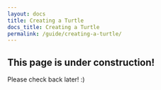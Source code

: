 ```yaml
---
layout: docs
title: Creating a Turtle
docs_title: Creating a Turtle
permalink: /guide/creating-a-turtle/
---
```


## This page is under construction!

Please check back later! :)

